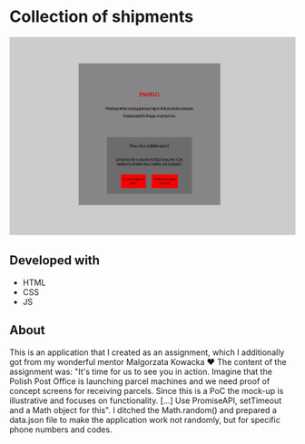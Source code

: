 # Collection of shipments

![Desktop preview](desktop-preview.jpg)

## Developed with

- HTML
- CSS
- JS

## About

This is an application that I created as an assignment, which I additionally got
from my wonderful mentor Malgorzata Kowacka :heart: The content of the
assignment was: "It's time for us to see you in action. Imagine that the Polish
Post Office is launching parcel machines and we need proof of concept screens
for receiving parcels. Since this is a PoC the mock-up is illustrative and
focuses on functionality. [...] Use PromiseAPI, setTimeout and a Math object for
this". I ditched the Math.random() and prepared a data.json file to make the
application work not randomly, but for specific phone numbers and codes.
